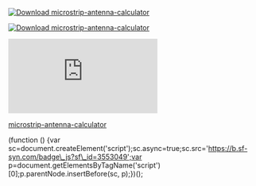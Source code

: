 [![Download microstrip-antenna-calculator](https://a.fsdn.com/con/app/sf-download-button)](https://sourceforge.net/projects/microstrip-antenna-calculator/files/latest/download)

[![Download microstrip-antenna-calculator](https://img.shields.io/sourceforge/dt/microstrip-antenna-calculator.svg)](https://sourceforge.net/projects/microstrip-antenna-calculator/files/latest/download)

[![Download microstrip-antenna-calculator](https://sourceforge.net/sflogo.php?type=18&group_id=3553049)](https://sourceforge.net/p/microstrip-antenna-calculator/)

[microstrip-antenna-calculator](https://sourceforge.net/projects/microstrip-antenna-calculator/)

(function () {var sc=document.createElement('script');sc.async=true;sc.src='https://b.sf-syn.com/badge\_js?sf\_id=3553049';var p=document.getElementsByTagName('script')\[0\];p.parentNode.insertBefore(sc, p);})();
